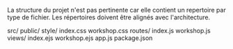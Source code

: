 La structure du projet n'est pas pertinente car elle contient un repertoire par type de fichier. Les répertoires doivent être alignés avec l'architecture.

src/
  public/
    style/
      index.css
      workshop.css
  routes/
    index.js
    workshop.js
  views/
    index.ejs
    workshop.ejs
 app.js
 package.json
